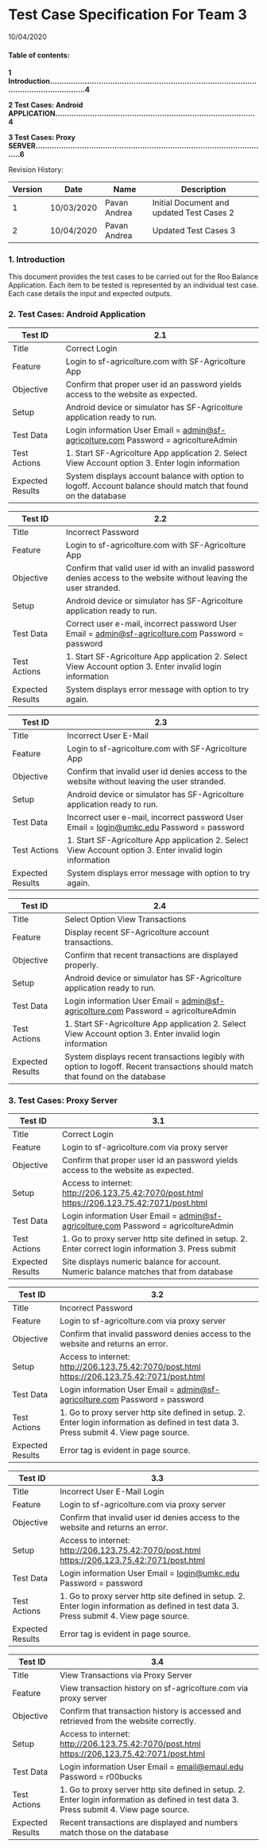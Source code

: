# Test Case Specification For Team 3

10/04/2020





#### Table of contents:

**1 Introduction..........................................................................................................................4**

**2 Test Cases: Android APPLICATION......................................................................................4**

**3 Test Cases: Proxy SERVER.....................................................................................................6**



Revision History:

| **Version** | **Date**   | **Name**     | **Description**                            |
| ----------- | ---------- | ------------ | ------------------------------------------ |
| 1           | 10/03/2020 | Pavan Andrea | Initial Document  and updated Test Cases 2 |
| 2           | 10/04/2020 | Pavan Andrea | Updated Test Cases 3                       |





### 1. Introduction

This document provides the test cases to be carried out for the Roo Balance Application. Each item to be tested is represented by an individual test case. Each case details the input and expected outputs.



### 2. Test Cases: Android Application



| Test ID          | 2.1                                                          |
| ---------------- | ------------------------------------------------------------ |
| Title            | Correct  Login                                               |
| Feature          | Login  to sf-agricolture.com with SF-Agricolture App         |
| Objective        | Confirm  that proper user id an password yields access to the website as expected. |
| Setup            | Android  device or simulator has SF-Agricolture application ready to run. |
| Test Data        | Login information User Email = admin@sf-agricolture.com Password = agricoltureAdmin |
| Test Actions     | 1. Start SF-Agricolture App application                                                                                                       2. Select View Account option                                                                                                               3. Enter login information |
| Expected Results | System  displays account balance with option to logoff. Account balance should match that found on  the database |



| Test ID          | 2.2                                                          |
| ---------------- | ------------------------------------------------------------ |
| Title            | Incorrect  Password                                          |
| Feature          | Login  to sf-agricolture.com with SF-Agricolture App         |
| Objective        | Confirm  that valid user id with an invalid password denies access to the website  without leaving the user stranded. |
| Setup            | Android  device or simulator has SF-Agricolture application ready to run. |
| Test Data        | Correct  user e-mail, incorrect password  User Email = admin@sf-agricolture.com  Password = password |
| Test Actions     | 1.  Start SF-Agricolture App application  2. Select View Account option  3. Enter invalid login information |
| Expected Results | System  displays error message with option to try again.     |



| Test ID          | 2.3                                                          |
| ---------------- | ------------------------------------------------------------ |
| Title            | Incorrect  User E-Mail                                       |
| Feature          | Login  to sf-agricolture.com with SF-Agricolture App         |
| Objective        | Confirm  that invalid user id denies access to the website without leaving the user  stranded. |
| Setup            | Android  device or simulator has SF-Agricolture application ready to run. |
| Test Data        | Incorrect  user e-mail, incorrect password  User Email = [l](mailto:cdbpc@umkc.edu)ogin@umkc.edu  Password = password |
| Test Actions     | 1.  Start SF-Agricolture App application  2. Select View Account option  3. Enter invalid login information |
| Expected Results | System  displays error message with option to try again.     |

 

| Test ID          | 2.4                                                          |
| ---------------- | ------------------------------------------------------------ |
| Title            | Select  Option View Transactions                             |
| Feature          | Display  recent SF-Agricolture account transactions.         |
| Objective        | Confirm  that recent transactions are displayed properly.    |
| Setup            | Android  device or simulator has SF-Agricolture application ready to run. |
| Test Data        | Login information User Email = admin@sf-agricolture.com Password = agricoltureAdmin |
| Test Actions     | 1.  Start SF-Agricolture App application  2. Select View Account option  3. Enter invalid login information |
| Expected Results | System  displays recent transactions legibly with option to logoff. Recent transactions should match that found  on the database |

 

### 3.  Test Cases: Proxy Server

 

| Test ID          | 3.1                                                          |
| ---------------- | ------------------------------------------------------------ |
| Title            | Correct  Login                                               |
| Feature          | Login  to sf-agricolture.com via proxy server                |
| Objective        | Confirm  that proper user id an password yields access to the website as expected. |
| Setup            | Access  to internet:   http://206.123.75.42:7070/post.html   https://206.123.75.42:7071/post.html |
| Test Data        | Login information User Email = admin@sf-agricolture.com Password = agricoltureAdmin |
| Test Actions     | 1.  Go to proxy server http site defined in setup.  2. Enter correct login information  3. Press submit |
| Expected Results | Site  displays numeric balance for account.   Numeric balance matches that from database |

 

| Test ID          | 3.2                                                          |
| ---------------- | ------------------------------------------------------------ |
| Title            | Incorrect  Password                                          |
| Feature          | Login  to sf-agricolture.com via proxy server                |
| Objective        | Confirm  that invalid password denies access to the website and returns an error. |
| Setup            | Access  to internet:   http://206.123.75.42:7070/post.html   https://206.123.75.42:7071/post.html |
| Test Data        | Login  information  User Email = admin@sf-agricolture.com  Password = password |
| Test Actions     | 1.  Go to proxy server http site defined in setup.  2. Enter login information as defined  in test data  3. Press submit  4. View page source. |
| Expected Results | Error  tag is evident in page source.                        |

 

| Test ID          | 3.3                                                          |
| ---------------- | ------------------------------------------------------------ |
| Title            | Incorrect  User E-Mail Login                                 |
| Feature          | Login  to sf-agricolture.com via proxy server                |
| Objective        | Confirm  that invalid user id denies access to the website and returns an error. |
| Setup            | Access  to internet:   http://206.123.75.42:7070/post.html   https://206.123.75.42:7071/post.html |
| Test Data        | Login  information  User Email = login@umkc.edu  Password = password |
| Test Actions     | 1.  Go to proxy server http site defined in setup.  2. Enter login information as defined  in test data  3. Press submit  4. View page source. |
| Expected Results | Error  tag is evident in page source.                        |

 

| Test ID          | 3.4                                                          |
| ---------------- | ------------------------------------------------------------ |
| Title            | View  Transactions via Proxy Server                          |
| Feature          | View  transaction history on sf-agricolture.com via proxy server |
| Objective        | Confirm  that transaction history is accessed and retrieved from the website  correctly. |
| Setup            | Access  to internet:   http://206.123.75.42:7070/post.html   https://206.123.75.42:7071/post.html |
| Test Data        | Login  information  User Email = email@emaul.edu Password = r00bucks |
| Test Actions     | 1.  Go to proxy server http site defined in setup.  2. Enter login information as defined  in test data  3. Press submit  4. View page source. |
| Expected Results | Recent  transactions are displayed and numbers match those on the database |

 